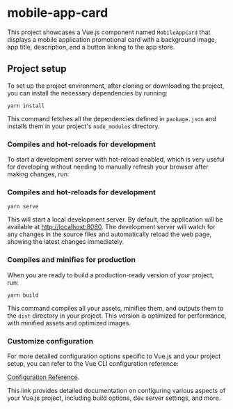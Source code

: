 # mobile-app-card

This project showcases a Vue.js component named `MobileAppCard` that displays a mobile application promotional card with a background image, app title, description, and a button linking to the app store.

## Project setup
To set up the project environment, after cloning or downloading the project, you can install the necessary dependencies by running:
```
yarn install
```
This command fetches all the dependencies defined in `package.json` and installs them in your project's `node_modules` directory.

### Compiles and hot-reloads for development
To start a development server with hot-reload enabled, which is very useful for developing without needing to manually refresh your browser after making changes, run:

### Compiles and hot-reloads for development
```
yarn serve
```

This will start a local development server. By default, the application will be available at [http://localhost:8080](http://localhost:8080). The development server will watch for any changes in the source files and automatically reload the web page, showing the latest changes immediately.

### Compiles and minifies for production
When you are ready to build a production-ready version of your project, run:
```
yarn build
```
This command compiles all your assets, minifies them, and outputs them to the `dist` directory in your project. This version is optimized for performance, with minified assets and optimized images.

### Customize configuration
For more detailed configuration options specific to Vue.js and your project setup, you can refer to the Vue CLI configuration reference:

[Configuration Reference](https://cli.vuejs.org/config/).

This link provides detailed documentation on configuring various aspects of your Vue.js project, including build options, dev server settings, and more.